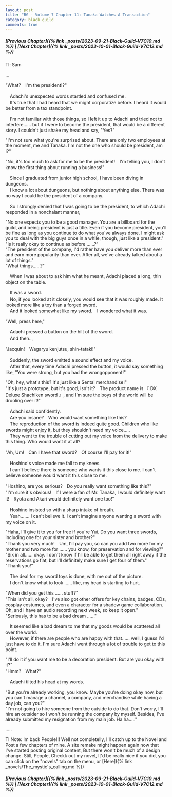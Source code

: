 ```yaml
---
layout: post
title: "BG - Volume 7 Chapter 11: Tanaka Watches A Transaction"
category: black guild
comments: true
---
```


##### [Previous Chapter]({% link _posts/2023-09-21-Black-Guild-V7C10.md %}) \| [Next Chapter]({% link _posts/2023-10-01-Black-Guild-V7C12.md %})



Tl: Sam

…


"What?　I'm the president!?"

　Adachi's unexpected words startled and confused me.   
　It's true that I had heard that we might corporatize before. I heard it would be better from a tax standpoint.

　I'm not familiar with those things, so I left it up to Adachi and tried not to interfere...... but if I were to become the president, that would be a different story. I couldn't just shake my head and say, "Yes?"

"I'm not sure what you're surprised about. There are only two employees at the moment, me and Tanaka. I'm not the one who should be president, am I?"
<!--more-->   
"No, it's too much to ask for me to be the president!　I'm telling you, I don't know the first thing about running a business!"

　Since I graduated from junior high school, I have been diving in dungeons.   
　I know a lot about dungeons, but nothing about anything else. There was no way I could be the president of a company.

　So I strongly denied that I was going to be the president, to which Adachi responded in a nonchalant manner, 

"No one expects you to be a good manager. You are a billboard for the guild, and being president is just a title. Even if you become president, you'll be fine as long as you continue to do what you've always done. I might ask you to deal with the big guys once in a while, though, just like a president."   
"Is it really okay to continue as before ......?"    
"The president of the company, I'd rather have you deliver more than ever and earn more popularity than ever. After all, we've already talked about a lot of things."   
"What things......?"

　When I was about to ask him what he meant, Adachi placed a long, thin object on the table.

　It was a sword.   
　No, if you looked at it closely, you would see that it was roughly made. It looked more like a toy than a forged sword.   
　And it looked somewhat like my sword.　I wondered what it was.

"Well, press here,"

　Adachi pressed a button on the hilt of the sword.   
　And then..,

"Jacquin!　Wagaryu kenjutsu, shin-tataki!"

　Suddenly, the sword emitted a sound effect and my voice.   
　After that, every time Adachi pressed the button, it would say something like, "You were strong, but you had the wrongopponent!"

"Oh, hey, what's this? It's just like a Sentai merchandise!"   
"It's just a prototype, but it's good, isn't it?　The product name is 『 DX Deluxe Shachiken sword 』, and I'm sure the boys of the world will be drooling over it!"

　Adachi said confidently.   
　Are you insane?　Who would want something like this?   
　The reproduction of the sword is indeed quite good. Children who like swords might enjoy it, but they shouldn't need my voice.....   
　They went to the trouble of cutting out my voice from the delivery to make this thing. Who would want it at all?

"Ah, Um!　Can I have that sword?　Of course I'll pay for it!"

　Hoshino's voice made me fall to my knees.   
　I can't believe there is someone who wants it this close to me. I can't believe someone would want it this close to me.

"Hoshino, are you serious?　Do you really want something like this?"   
"I'm sure it's obvious!　If I were a fan of Mr. Tanaka, I would definitely want it!　Ryota and Akari would definitely want one too!"   

　Hoshino insisted so with a sharp intake of breath.   
　Yeah....... I can't believe it. I can't imagine anyone wanting a sword with my voice on it.

"Haha, I'll give it to you for free if you're Yui.  Do you want three swords, including one for your sister and brother?"   
"Thank you very much!　Um, I'll pay you, so can you add two more for my mother and two more for ...... you know, for preservation and for viewing?"   
"Six in all...... okay. I don't know if I'll be able to get them all right away if the reservations go flat, but I'll definitely make sure I get four of them."   
"Thank you!"

　The deal for my sword toys is done, with me out of the picture.    
　I don't know what to look ...... like, my head is starting to hurt.

"When did you get this ...... stuff?"   
"This isn't all, okay?　I've also got other offers for key chains, badges, CDs, cosplay costumes, and even a character for a shadow game collaboration. Oh, and I have an audio recording next week, so keep it open."   
"Seriously, this has to be a bad dream ......"

　It seemed like a bad dream to me that my goods would be scattered all over the world.   
　However, if there are people who are happy with that...... well, I guess I'd just have to do it. I'm sure Adachi went through a lot of trouble to get to this point.

"I'll do it if you want me to be a decoration president. But are you okay with it?"   
"Hmm?　What?"

　Adachi tilted his head at my words.

"But you're already working, you know. Maybe you're doing okay now, but you can't manage a channel, a company, and merchandise while having a day job, can you?"   
"I'm not going to hire someone from the outside to do that. Don't worry, I'll hire an outsider so I won't be running the company by myself. Besides, I've already submitted my resignation from my main job. Ha ha....."



.....


Tl Note: Im back People!!! Well not completelly, I'll catch up to the Novel and Post a few chapters of mine. A site remake might happen again now that I've started posting original content, But there won't be much of a design change. Still, People, Checkk out my novel, It'd be really nice if you did, you can click on the "novels" tab on the menu, or [Here]({% link _novels/The_mystic's_calling.md %}) 


##### [Previous Chapter]({% link _posts/2023-09-21-Black-Guild-V7C10.md %}) \| [Next Chapter]({% link _posts/2023-10-01-Black-Guild-V7C12.md %})
